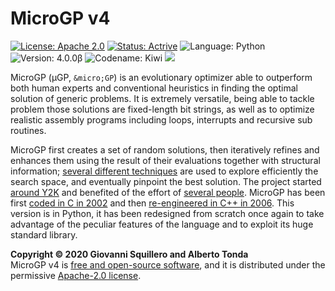 MicroGP v4
==========

[![License: Apache 2.0](https://img.shields.io/badge/license-apache--2.0-green.svg)](https://opensource.org/licenses/Apache-2.0) 
[![Status: Actrive](https://img.shields.io/badge/status-active-brightgreen.svg)](https://github.com/squillero/microgp3)
![Language: Python](https://img.shields.io/badge/language-python-blue.svg)
![Version: 4.0.0β](https://img.shields.io/badge/version-4.0.0--beta-orange.svg)
![Codename: Kiwi](https://img.shields.io/badge/codename-Kiwi-orange.svg)
![](https://www.google-analytics.com/collect?v=1&t=pageview&tid=UA-28094298-5&cid=4f34399f-f437-4f67-9390-61c649f9b8b2&dl=https%3A%2F%2Fgithub.com%2Fsquillero%2Fmicrogp4%2F)

MicroGP (µGP, `&micro;GP`) is an evolutionary optimizer able to outperform both human experts and conventional heuristics in finding the optimal solution of generic problems. It is extremely versatile, being able to tackle problem those solutions are fixed-length bit strings, as well as to optimize realistic assembly programs including loops, interrupts and recursive sub routines.

MicroGP first creates a set of random solutions, then iteratively refines and enhances them using the result of their evaluations together with structural information; [several different techniques](https://scholar.google.com/scholar?q=%28+squillero+OR+tonda+%29+AND+microgp) are used to explore efficiently the search space, and eventually pinpoint the best solution. The project started [around Y2K](HISTORY.md) and benefited of the effort of [several people](CONTRIBUTORS.md). MicroGP has been first [coded in C in 2002](https://github.com/squillero/microgp2) and then [re-engineered in C++ in 2006](https://github.com/squillero/microgp3). This version is in Python, it has been redesigned from scratch once again to take advantage of the peculiar features of the language and to exploit its huge standard library. 

**Copyright © 2020 Giovanni Squillero and Alberto Tonda**  
MicroGP v4 is [free and open-source software](https://en.wikipedia.org/wiki/Free_and_open-source_software), and it is distributed under the permissive [Apache-2.0 license](https://tldrlegal.com/license/apache-license-2.0-%28apache-2.0%29).
